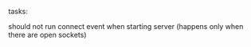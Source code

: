 tasks:

should not run connect event when starting server (happens only when there are open sockets)